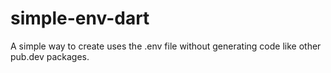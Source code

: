 # simple-env-dart
A simple way to create uses the .env file without generating code like other pub.dev packages.
